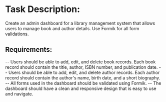# Task Description:

Create an admin dashboard for a library management system that allows users to manage book and author details. Use Formik for all form validations.

## Requirements:
-- Users should be able to add, edit, and delete book records. Each book record should contain the title, author, ISBN number, and publication date.
-- Users should be able to add, edit, and delete author records. Each author record should contain the author's name, birth date, and a short biography.
-- All forms used in the dashboard should be validated using Formik.
-- The dashboard should have a clean and responsive design that is easy to use and navigate.
